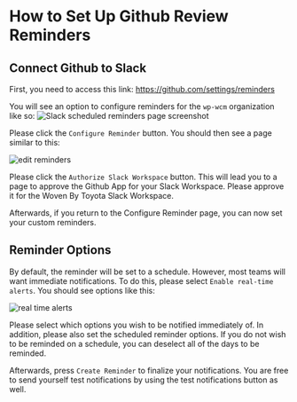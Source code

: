 # How to Set Up Github Review Reminders

## Connect Github to Slack

First, you need to access this link: <https://github.com/settings/reminders>

You will see an option to configure reminders for the `wp-wcm` organization like so:
![Slack scheduled reminders page screenshot](../assets/slack-reminders-01.png)

Please click the `Configure Reminder` button. You should then see a page similar to this:

![edit reminders](../assets/slack-reminders-02.png)

Please click the `Authorize Slack Workspace` button. This will lead you to a
page to approve the Github App for your Slack Workspace. Please approve it for
the Woven By Toyota Slack Workspace.

Afterwards, if you return to the Configure Reminder page, you can now set your custom reminders.

## Reminder Options

By default, the reminder will be set to a schedule. However, most teams will want
immediate notifications. To do this, please select `Enable real-time alerts`.
You should see options like this:

![real time alerts](../assets/slack-reminders-03.png)

Please select which options you wish to be notified immediately of. In addition, please also
set the scheduled reminder options. If you do not wish to be reminded on a schedule, you can
deselect all of the days to be reminded.

Afterwards, press `Create Reminder` to finalize your notifications. You are free to send yourself
test notifications by using the test notifications button as well.
